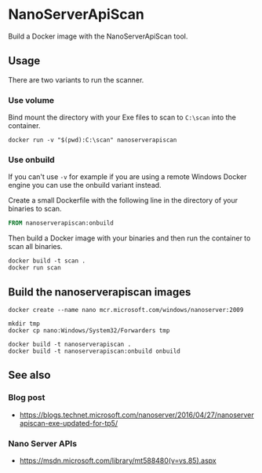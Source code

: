 # NanoServerApiScan

Build a Docker image with the NanoServerApiScan tool.

## Usage

There are two variants to run the scanner.

### Use volume

Bind mount the directory with your Exe files to scan to `C:\scan` into the container.

```
docker run -v "$(pwd):C:\scan" nanoserverapiscan
```

### Use onbuild

If you can't use `-v` for example if you are using a remote Windows Docker engine
you can use the onbuild variant instead.

Create a small Dockerfile with the following line in the directory of your
binaries to scan.

```Dockerfile
FROM nanoserverapiscan:onbuild
```

Then build a Docker image with your binaries and then run the container to
scan all binaries.

```
docker build -t scan .
docker run scan
```

## Build the nanoserverapiscan images

```
docker create --name nano mcr.microsoft.com/windows/nanoserver:2009

mkdir tmp
docker cp nano:Windows/System32/Forwarders tmp

docker build -t nanoserverapiscan .
docker build -t nanoserverapiscan:onbuild onbuild
```

## See also

### Blog post

* https://blogs.technet.microsoft.com/nanoserver/2016/04/27/nanoserverapiscan-exe-updated-for-tp5/

### Nano Server APIs

* https://msdn.microsoft.com/library/mt588480(v=vs.85).aspx
